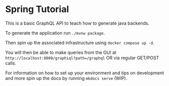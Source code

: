 # Spring Tutorial

This is a basic GraphQL API to teach how to generate java backends.

To generate the application run `./mvnw package`.

Then spin up the associated infrastructure using `docker compose up -d`.

You will then be able to make queries from the GUI at `http://localhost:8080/graphiql?path=/graphql` 
OR via regular GET/POST calls.

For information on how to set up your environment and tips on development and more spin up the docs by running `mkdocs serve` (WIP).
